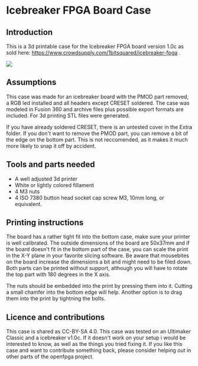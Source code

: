 # Icebreaker FPGA Board Case

## Introduction
This is a 3d printable case for the Icebreaker FPGA board version 1.0c as sold here: https://www.crowdsupply.com/1bitsquared/icebreaker-fpga . 

![](IcebreakerCase.jpg)

## Assumptions
This case was made for an icebreaker board with the PMOD part removed, a RGB led installed and all headers except CRESET soldered.
The case was modeled in Fusion 360 and archive files plus possible export formats are included. For 3d printing STL files were generated.

If you have already soldered CRESET, there is an untested cover in the Extra folder. If you don't want to remove the PMOD part, you can remove a bit of the edge on the bottom part. This is not reccomended, as it makes it much more likely to snap it off by accident.

## Tools and parts needed
* A well adjusted 3d printer
* White or lightly colored fillament
* 4 M3 nuts
* 4 ISO 7380 button head socket cap screw M3, 10mm long, or equivalent.

## Printing instructions
The board has a rather tight fit into the bottom case, make sure your printer is well calibrated. The outside dimensions of the board are 50x37mm and if the board doesn't fit in the bottom part of the case, you can scale the print in the X-Y plane in your favorite slicing software. Be aware that mousebites on the board increase the dimensions a bit and might need to be filed down. Both parts can be printed without support, although you will have to rotate the top part with 180 degrees in the X axis.

The nuts should be embedded into the print by pressing them into it. Cutting a small chamfer into the bottom edge will help. Another option is to drag them into the print by tightning the bolts.

## Licence and contributions
This case is shared as CC-BY-SA 4.0. This case was tested on an Ultimaker Classic and a icebreaker v1.0c. If it doesn't work on your setup i would be interested to know, as well as the things you tried fixing it. If you like this case and want to contribute something back, please consider helping out in other parts of the openfpga project. 